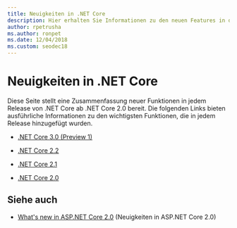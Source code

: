 ```yaml
---
title: Neuigkeiten in .NET Core
description: Hier erhalten Sie Informationen zu den neuen Features in den verschiedenen .NET Core-Versionen.
author: rpetrusha
ms.author: ronpet
ms.date: 12/04/2018
ms.custom: seodec18
---
```

# <a name="whats-new-in-net-core"></a>Neuigkeiten in .NET Core

Diese Seite stellt eine Zusammenfassung neuer Funktionen in jedem Release von .NET Core ab .NET Core 2.0 bereit. Die folgenden Links bieten ausführliche Informationen zu den wichtigsten Funktionen, die in jedem Release hinzugefügt wurden.

- [.NET Core 3.0 (Preview 1)](dotnet-core-3-0.md)

- [.NET Core 2.2](dotnet-core-2-2.md)

- [.NET Core 2.1](dotnet-core-2-1.md)

- [.NET Core 2.0](dotnet-core-2-0.md)

## <a name="see-also"></a>Siehe auch

- [What's new in ASP.NET Core 2.0](/aspnet/core/aspnetcore-2.0) (Neuigkeiten in ASP.NET Core 2.0)
